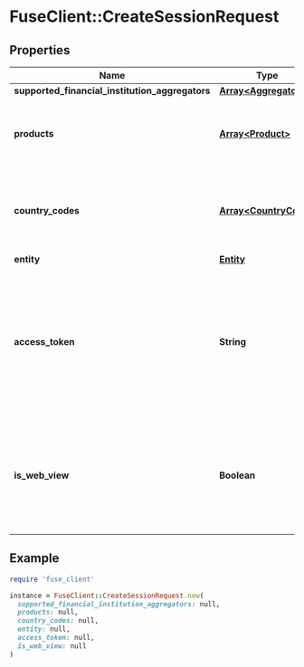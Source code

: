 # FuseClient::CreateSessionRequest

## Properties

| Name | Type | Description | Notes |
| ---- | ---- | ----------- | ----- |
| **supported_financial_institution_aggregators** | [**Array&lt;Aggregator&gt;**](Aggregator.md) |  |  |
| **products** | [**Array&lt;Product&gt;**](Product.md) | List of products that you would like the institutions to support |  |
| **country_codes** | [**Array&lt;CountryCode&gt;**](CountryCode.md) | List of country codes that you would like the institutions to support | [optional] |
| **entity** | [**Entity**](Entity.md) |  |  |
| **access_token** | **String** | The fuse access token for an existing account integration. This will perform the process to reconnect an existing disconnected account. | [optional] |
| **is_web_view** | **Boolean** | Set to false for web SDKs (e.g., React), and true for mobile SDKs (e.g., React Native, Flutter, iOS, Android). | [optional] |

## Example

```ruby
require 'fuse_client'

instance = FuseClient::CreateSessionRequest.new(
  supported_financial_institution_aggregators: null,
  products: null,
  country_codes: null,
  entity: null,
  access_token: null,
  is_web_view: null
)
```

